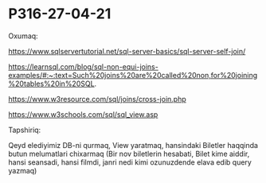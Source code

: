 # P316-27-04-21

Oxumaq: 

https://www.sqlservertutorial.net/sql-server-basics/sql-server-self-join/

https://learnsql.com/blog/sql-non-equi-joins-examples/#:~:text=Such%20joins%20are%20called%20non,for%20joining%20tables%20in%20SQL.

https://www.w3resource.com/sql/joins/cross-join.php

https://www.w3schools.com/sql/sql_view.asp

Tapshiriq:

Qeyd elediyimiz DB-ni qurmaq,
View yaratmaq, hansindaki Biletler haqqinda butun melumatlari chixarmaq 
(Bir nov biletlerin hesabati, Bilet kime aiddir, hansi seansadi, hansi filmdi, janri nedi kimi ozunuzdende elava edib query yazmaq)
